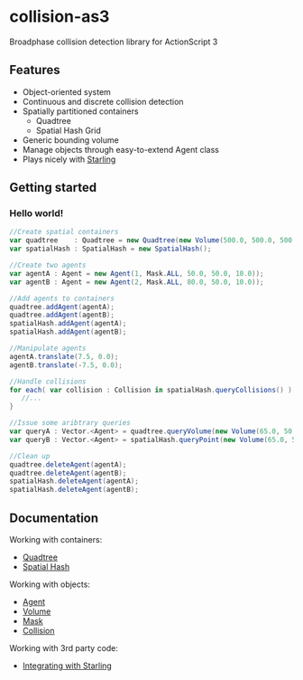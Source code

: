 collision-as3
=============

Broadphase collision detection library for ActionScript 3

## Features
 - Object-oriented system
 - Continuous and discrete collision detection
 - Spatially partitioned containers
   - Quadtree
   - Spatial Hash Grid
 - Generic bounding volume
 - Manage objects through easy-to-extend Agent class
 - Plays nicely with [Starling](http://gamua.com/starling/)


## Getting started
### Hello world!
```actionscript
//Create spatial containers
var quadtree    : Quadtree = new Quadtree(new Volume(500.0, 500.0, 500.0));
var spatialHash : SpatialHash = new SpatialHash();

//Create two agents
var agentA : Agent = new Agent(1, Mask.ALL, 50.0, 50.0, 10.0));
var agentB : Agent = new Agent(2, Mask.ALL, 80.0, 50.0, 10.0));

//Add agents to containers
quadtree.addAgent(agentA);
quadtree.addAgent(agentB);
spatialHash.addAgent(agentA);
spatialHash.addAgent(agentB);

//Manipulate agents
agentA.translate(7.5, 0.0);
agentB.translate(-7.5, 0.0);

//Handle collisions
for each( var collision : Collision in spatialHash.queryCollisions() ) {
   //...
}

//Issue some aribtrary queries
var queryA : Vector.<Agent> = quadtree.queryVolume(new Volume(65.0, 50.0, 20.0));
var queryB : Vector.<Agent> = spatialHash.queryPoint(new Volume(65.0, 50.0));

//Clean up
quadtree.deleteAgent(agentA);
quadtree.deleteAgent(agentB);
spatialHash.deleteAgent(agentA);
spatialHash.deleteAgent(agentB);
```


## Documentation
Working with containers:
 - [Quadtree](https://github.com/martinkallman/collision-as3/wiki/Quadtree-class)
 - [Spatial Hash](https://github.com/martinkallman/collision-as3/wiki/SpatialHash-class)

Working with objects:
 - [Agent](https://github.com/martinkallman/collision-as3/wiki/Agent-class)
 - [Volume](https://github.com/martinkallman/collision-as3/wiki/Volume-class)
 - [Mask](https://github.com/martinkallman/collision-as3/wiki/Mask-class)
 - [Collision](https://github.com/martinkallman/collision-as3/wiki/Collision-class)

Working with 3rd party code:
 - [Integrating with Starling](https://github.com/martinkallman/collision-as3/wiki/Integrating-with-starling)